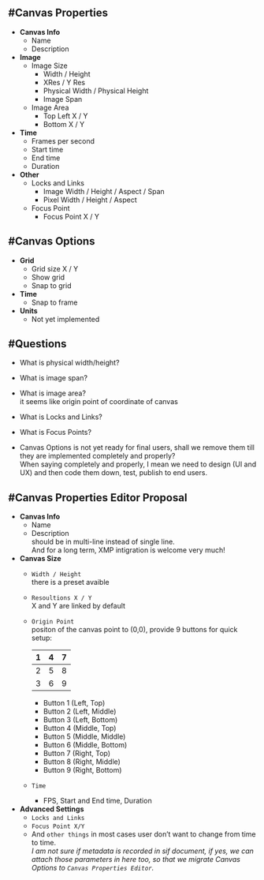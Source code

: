 #Canvas Properties
--------------------

- __Canvas Info__
	- Name
	- Description
- __Image__
	- Image Size
		- Width / Height
		- XRes / Y Res
		- Physical Width / Physical Height
		- Image Span
	- Image Area
		- Top Left X / Y
		- Bottom X / Y 
- __Time__
	- Frames per second
	- Start time
	- End time
	- Duration	
- __Other__
	- Locks and Links
		- Image Width / Height / Aspect / Span
		- Pixel Width / Height / Aspect
	- Focus Point
		- Focus Point X / Y
	
	
#Canvas Options
-----------------

- __Grid__
	- Grid size X / Y
	- Show grid
	- Snap to grid
- __Time__
	- Snap to frame
- __Units__
	- Not yet implemented
	
	

#Questions
----------
- What is physical width/height?  

- What is image span?  

- What is image area?  
it seems like origin point of coordinate of canvas
- What is Locks and Links?  

- What is Focus Points?  

- Canvas Options is not yet ready for final users, shall we remove them till they are implemented completely and properly?  
When saying completely and properly, I mean we need to design (UI and UX) and then code them down, test, publish to end users.

#Canvas Properties Editor Proposal
------------------------
- __Canvas Info__
	- Name
	- Description  
	should be in multi-line instead of single line.  
	And for a long term, XMP intigration is welcome very much!
- __Canvas Size__
	- `Width / Height`  
	there is a preset avaible
	- `Resoultions X / Y`  
	X and Y are linked by default
	- `Origin Point`  
	positon of the canvas point to (0,0), provide 9 buttons for quick setup:  
		
		| 1 | 4 | 7 |
		|---|---|---|
		| 2 | 5 | 8 |
		| 3 | 6 | 9 |
		
		- Button 1 (Left, Top)
		- Button 2 (Left, Middle)
		- Button 3 (Left, Bottom)
		- Button 4 (Middle, Top)
		- Button 5 (Middle, Middle)
		- Button 6 (Middle, Bottom)
		- Button 7 (Right, Top)
		- Button 8 (Right, Middle)
		- Button 9 (Right, Bottom)
	- `Time`
		- FPS, Start and End time, Duration 
- __Advanced Settings__
	- `Locks and Links`
	- `Focus Point X/Y`
	- And `other things` in most cases user don’t want to change from time to time.  
	_I am not sure if metadata is recorded in sif document, if yes, we can attach those parameters in here too, so that we migrate Canvas Options to `Canvas Properties Editor`._